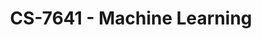 ---
layout: course
title: CS-7641 - Machine Learning
aliases: ML
course_id: CS-7641
permalink: /CS-7641/
avg_difficulty: 4.11
avg_rating: 3.21
avg_workload: 21.33
course_number: 7641
---